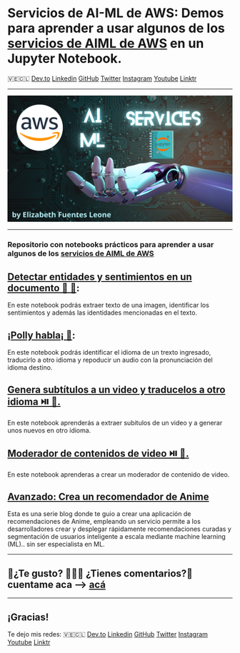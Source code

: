 # Servicios de AI-ML de AWS: Demos para aprender a usar algunos de los [servicios de AIML de AWS](https://aws.amazon.com/es/machine-learning/) en un Jupyter Notebook.


🇻🇪🇨🇱 [Dev.to](https://dev.to/elizabethfuentes12) [Linkedin](https://www.linkedin.com/in/lizfue/) [GitHub](https://github.com/elizabethfuentes12/) [Twitter](https://twitter.com/elizabethfue12) [Instagram](https://www.instagram.com/elifue.tech) [Youtube](https://www.youtube.com/channel/UCr0Gnc-t30m4xyrvsQpNp2Q)
[Linktr](https://linktr.ee/elizabethfuentesleone)

----

![Diagram translator chatbot app"](images/portada.png)

----

### Repositorio con notebooks prácticos para aprender a usar algunos de los [servicios de AIML de AWS](https://aws.amazon.com/machine-learning/)

## [Detectar entidades y sentimientos en un documento 🔎 📄](https://github.com/elizabethfuentes12/aws-aiml-demo/blob/main/notebooks/detecting-entities-and-sentiment-from-a-document.ipynb):
En este notebook podrás extraer texto de una imagen, identificar los sentimientos  y además las identidades mencionadas en el texto. 

## [¡Polly habla¡ 🦜](https://github.com/elizabethfuentes12/aws-aiml-demo/blob/main/notebooks/amazon_translate_polly.ipynb):
En este notebook podrás identificar el idioma de un trexto ingresado, traducirlo a otro idioma y repoducir un audio con la pronunciación del idioma destino. 

## [Genera subtítulos a un video y traducelos a otro idioma ⏯️ 🍿.](https://github.com/elizabethfuentes12/aws-aiml-demo/blob/main/notebooks/crea_subtitulos.ipynb)
En este notebook aprenderás a extraer subitulos de un video y a generar unos nuevos en otro idioma. 

## [Moderador de contenidos de video ⏯️ 🔫.](https://github.com/elizabethfuentes12/aws-aiml-demo/blob/main/notebooks/moderador_contenido.ipynb)
En este notebook aprenderas a crear un moderador de contenido de video.

## [Avanzado: Crea un recomendador de Anime](https://aws.amazon.com/es/blogs/aws-spanish/como-crear-un-modelo-de-recomendacion-basado-en-machine-learning/)
Esta es una serie blog donde te guio a crear una aplicación de recomendaciones de Anime, empleando un servicio permite a los desarrolladores crear y desplegar rápidamente recomendaciones curadas y segmentación de usuarios inteligente a escala mediante machine learning (ML).. sin ser especialista en ML. 

----

## 🚨¿Te gusto? 👩🏻‍💻 ¿Tienes comentarios?🎤 cuentame aca --> [acá](https://www.pulse.aws/survey/WC6WAFGM)

----

## ¡Gracias!

Te dejo mis redes: 
🇻🇪🇨🇱 [Dev.to](https://dev.to/elizabethfuentes12) [Linkedin](https://www.linkedin.com/in/lizfue/) [GitHub](https://github.com/elizabethfuentes12/) [Twitter](https://twitter.com/elizabethfue12) [Instagram](https://www.instagram.com/elifue.tech) [Youtube](https://www.youtube.com/channel/UCr0Gnc-t30m4xyrvsQpNp2Q)
[Linktr](https://linktr.ee/elizabethfuentesleone)
